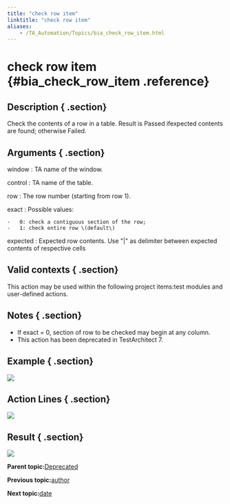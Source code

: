 ```yaml
--- 
title: "check row item"
linktitle: "check row item"
aliases: 
    - /TA_Automation/Topics/bia_check_row_item.html
---
```

# check row item {#bia_check_row_item .reference}

## Description { .section}

Check the contents of a row in a table. Result is Passed ifexpected contents are found; otherwise Failed.

## Arguments { .section}

window
:   TA name of the window.

control
:   TA name of the table.

row
:   The row number \(starting from row 1\).

exact
:   Possible values:

    -   0: check a contiguous section of the row;
    -   1: check entire row \(default\)

expected
:   Expected row contents. Use "\|" as delimiter between expected contents of respective cells

## Valid contexts { .section}

This action may be used within the following project items:test modules and user-defined actions.

## Notes { .section}

-   If exact = 0, section of row to be checked may begin at any column.
-   This action has been deprecated in TestArchitect 7.

## Example { .section}

![](../Images/bia_check_row_item_aut.png)

## Action Lines { .section}

![](../Images/bia_check_row_item_pgm.png)

## Result { .section}

![](../Images/bia_check_row_item_res.png)

**Parent topic:**[Deprecated](../../TA_Automation/Topics/bia_Deprecated.html)

**Previous topic:**[author](../../TA_Automation/Topics/bia_author.html)

**Next topic:**[date](../../TA_Automation/Topics/bia_date.html)


